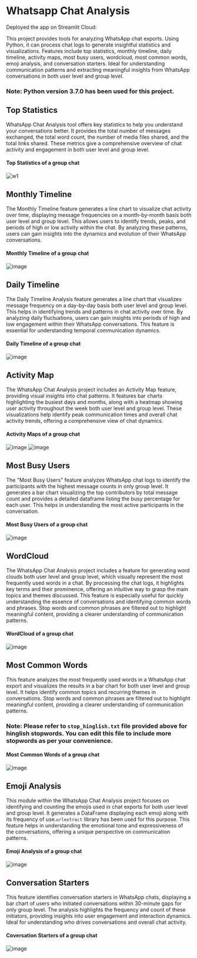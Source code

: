 # Whatsapp Chat Analysis
Deployed the app on Streamlit Cloud: 

This project provides tools for analyzing WhatsApp chat exports. Using Python, it can process chat logs to generate insightful statistics and visualizations. Features include top statistics, monthly timeline, daily timeline, activity maps, most busy users, wordcloud, most common words, emoji analysis, and conversation starters. Ideal for understanding communication patterns and extracting meaningful insights from WhatsApp conversations in both user level and group level.
### Note: Python version 3.7.0 has been used for this project.
## Top Statistics
WhatsApp Chat Analysis tool offers key statistics to help you understand your conversations better. It provides the total number of messages exchanged, the total word count, the number of media files shared, and the total links shared. These metrics give a comprehensive overview of chat activity and engagement in both user level and group level.
#### Top Statistics of a group chat
![w1](https://github.com/Tejas320/Whatsapp_chat_analysis/assets/73283098/0f1f545d-c701-4ab1-a4c8-4f2e8d85a870)
## Monthly Timeline
The Monthly Timeline feature generates a line chart to visualize chat activity over time, displaying message frequencies on a month-by-month basis both user level and group level. This allows users to identify trends, peaks, and periods of high or low activity within the chat. By analyzing these patterns, users can gain insights into the dynamics and evolution of their WhatsApp conversations.
#### Monthly Timeline of a group chat
![image](https://github.com/Tejas320/Whatsapp_chat_analysis/assets/73283098/8855ea75-7d2b-428b-8e1f-0f0eaaa4a24f)
## Daily Timeline
The Daily Timeline Analysis feature generates a line chart that visualizes message frequency on a day-by-day basis both user level and group level. This helps in identifying trends and patterns in chat activity over time. By analyzing daily fluctuations, users can gain insights into periods of high and low engagement within their WhatsApp conversations. This feature is essential for understanding temporal communication dynamics.
#### Daily Timeline of a group chat
![image](https://github.com/Tejas320/Whatsapp_chat_analysis/assets/73283098/45718e83-3da6-492f-9f80-5e9827bf2408)
## Activity Map
The WhatsApp Chat Analysis project includes an Activity Map feature, providing visual insights into chat patterns. It features bar charts highlighting the busiest days and months, along with a heatmap showing user activity throughout the week both user level and group level. These visualizations help identify peak communication times and overall chat activity trends, offering a comprehensive view of chat dynamics.
#### Activity Maps of a group chat
![image](https://github.com/Tejas320/Whatsapp_chat_analysis/assets/73283098/cbac612f-05ae-4708-a7ba-101eb9b60815)
![image](https://github.com/Tejas320/Whatsapp_chat_analysis/assets/73283098/862e6e55-14cc-470c-af90-9bdf795edc00)
## Most Busy Users
The "Most Busy Users" feature analyzes WhatsApp chat logs to identify the participants with the highest message counts in only group level. It generates a bar chart visualizing the top contributors by total message count and provides a detailed dataframe listing the busy percentage for each user. This helps in understanding the most active participants in the conversation.
#### Most Busy Users of a group chat
![image](https://github.com/Tejas320/Whatsapp_chat_analysis/assets/73283098/d21dbc90-394b-4fb9-873c-8e4a0d13da9e)
## WordCloud
The WhatsApp Chat Analysis project includes a feature for generating word clouds both user level and group level, which visually represent the most frequently used words in a chat. By processing the chat logs, it highlights key terms and their prominence, offering an intuitive way to grasp the main topics and themes discussed. This feature is especially useful for quickly understanding the essence of conversations and identifying common words and phrases. Stop words and common phrases are filtered out to highlight meaningful content, providing a clearer understanding of communication patterns.
#### WordCloud of a group chat
![image](https://github.com/Tejas320/Whatsapp_chat_analysis/assets/73283098/478f79a6-d5ef-4151-ae66-d4b511664eaf)
## Most Common Words
This feature analyzes the most frequently used words in a WhatsApp chat export and visualizes the results in a bar chart for both user level and group level. It helps identify common topics and recurring themes in conversations. Stop words and common phrases are filtered out to highlight meaningful content, providing a clearer understanding of communication patterns.
### Note: Please refer to `stop_hinglish.txt` file provided above for hinglish stopwords. You can edit this file to include more stopwords as per your convenience.
#### Most Common Words of a group chat
![image](https://github.com/Tejas320/Whatsapp_chat_analysis/assets/73283098/6c22f223-8131-40d2-b2eb-0538e79ab036)
## Emoji Analysis
This module within the WhatsApp Chat Analysis project focuses on identifying and counting the emojis used in chat exports for both user level and group level. It generates a DataFrame displaying each emoji along with its frequency of use.`urlextract` library has been used for this purpose. This feature helps in understanding the emotional tone and expressiveness of the conversations, offering a unique perspective on communication patterns.
#### Emoji Analysis of a group chat
![image](https://github.com/Tejas320/Whatsapp_chat_analysis/assets/73283098/d4f2d8d8-5338-40fd-ab7d-3b67ece6e2b7)
## Conversation Starters
This feature identifies conversation starters in WhatsApp chats, displaying a bar chart of users who initiated conversations within 30-minute gaps for only group level. The analysis highlights the frequency and count of these initiators, providing insights into user engagement and interaction dynamics. Ideal for understanding who drives conversations and overall chat activity.
#### Coversation Starters of a group chat
![image](https://github.com/Tejas320/Whatsapp_chat_analysis/assets/73283098/0d47d28f-b6ba-4a18-a31f-8e226efcb848)







